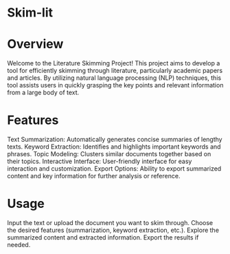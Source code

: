 # Skim-lit


# Overview
Welcome to the Literature Skimming Project! This project aims to develop a tool for efficiently skimming through literature, particularly academic papers and articles. By utilizing natural language processing (NLP) techniques, this tool assists users in quickly grasping the key points and relevant information from a large body of text.

# Features
Text Summarization: Automatically generates concise summaries of lengthy texts.
Keyword Extraction: Identifies and highlights important keywords and phrases.
Topic Modeling: Clusters similar documents together based on their topics.
Interactive Interface: User-friendly interface for easy interaction and customization.
Export Options: Ability to export summarized content and key information for further analysis or reference.

# Usage
Input the text or upload the document you want to skim through.
Choose the desired features (summarization, keyword extraction, etc.).
Explore the summarized content and extracted information.
Export the results if needed.
